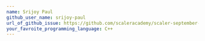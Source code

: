 ```yaml
---
name: Srijoy Paul
github_user_name: srijoy-paul
url_of_github_issue: https://github.com/scaleracademy/scaler-september-open-source-challenge/issues/51 
your_favroite_programming_language: C++
---
```

